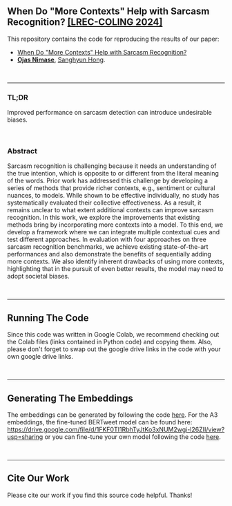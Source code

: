 ## When Do "More Contexts" Help with Sarcasm Recognition? [[LREC-COLING 2024]](https://lrec-coling-2024.org/)

This repository contains the code for reproducing the results of our paper:

- [When Do "More Contexts" Help with Sarcasm Recognition?]()
- **[Ojas Nimase](mailto:ojasnimase@gmail.com)**, [Sanghyun Hong](https://sanghyun-hong.com).

&nbsp;

----

### TL;DR

Improved performance on sarcasm detection can introduce undesirable biases.

&nbsp;

### Abstract
Sarcasm recognition is challenging because it needs an understanding of the true intention, which is opposite to or different from the literal meaning of the words. Prior work has addressed this challenge by developing a series of methods that provide richer contexts, e.g., sentiment or cultural nuances, to models. While shown to be effective individually, no study has systematically evaluated their collective effectiveness. As a result, it remains unclear to what extent additional contexts can improve sarcasm recognition. In this work, we explore the improvements that existing methods bring by incorporating more contexts into a model. To this end, we develop a framework where we can integrate multiple contextual cues and test different approaches. In evaluation with four approaches on three sarcasm recognition benchmarks, we achieve existing state-of-the-art performances and also demonstrate the benefits of sequentially adding more contexts. We also identify inherent drawbacks of using more contexts, highlighting that in the pursuit of even better results, the model may need to adopt societal biases.

&nbsp;

----

## Running The Code

Since this code was written in Google Colab, we recommend checking out the Colab files (links contained in Python code) and copying them. Also, please don't forget to swap out the google drive links in the code with your own google drive links.

&nbsp;

----

## Generating The Embeddings

The embeddings can be generated by following the code [here](Code/iac_v2,_iac_v1,_and_tweets_data_embedding_creation.py). For the A3 embeddings, the fine-tuned BERTweet model can be found here: https://drive.google.com/file/d/1FKF0TI1RbhTyJtKo3xNUM2wgi-l26ZII/view?usp=sharing or you can fine-tune your own model following the code [here](Code/fine_tuning_bertweet_via_simclr.py).

&nbsp;

----

## Cite Our Work

Please cite our work if you find this source code helpful. Thanks!



&nbsp;
